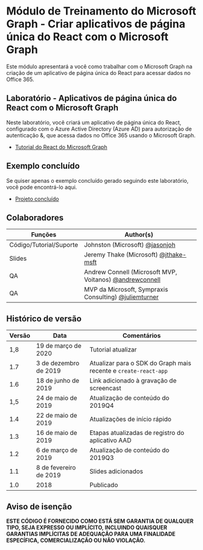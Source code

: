 # <a name="microsoft-graph-training-module---build-react-single-page-apps-with-microsoft-graph"></a>Módulo de Treinamento do Microsoft Graph - Criar aplicativos de página única do React com o Microsoft Graph

Este módulo apresentará a você como trabalhar com o Microsoft Graph na criação de um aplicativo de página única do React para acessar dados no Office 365.

## <a name="lab---react-single-page-apps-with-the-microsoft-graph"></a>Laboratório - Aplicativos de página única do React com o Microsoft Graph

Neste laboratório, você criará um aplicativo de página única do React, configurado com o Azure Active Directory (Azure AD) para autorização de autenticação &, que acessa dados no Office 365 usando o Microsoft Graph.

- [Tutorial do React do Microsoft Graph](https://docs.microsoft.com/graph/training/react-tutorial)

## <a name="completed-sample"></a>Exemplo concluído

Se quiser apenas o exemplo concluído gerado seguindo este laboratório, você pode encontrá-lo aqui.

- [Projeto concluído](demo)

## <a name="contributors"></a>Colaboradores

|           Funções           |                                           Author(s)                                           |
| ------------------------- | --------------------------------------------------------------------------------------------- |
| Código/Tutorial/Suporte | Johnston (Microsoft) [@jasonjoh](//github.com/jasonjoh)                                 |
| Slides                    | Jeremy Thake (Microsoft) [@jthake-msft](//github.com/jthake-msft)                             |
| QA                        | Andrew Connell (Microsoft MVP, Voitanos) [@andrewconnell](//github.com/andrewconnell)         |
| QA                        | MVP da Microsoft, Sympraxis Consulting) [@juliemturner](//github.com/juliemturner) |

## <a name="version-history"></a>Histórico de versão

| Versão |       Data       |              Comentários              |
| ------- | ---------------- | ---------------------------------- |
| 1,8     | 19 de março de 2020   | Tutorial atualizar                   |
| 1.7     | 3 de dezembro de 2019 | Atualizar para o SDK do Graph mais recente e `create-react-app` |
| 1.6     | 18 de junho de 2019    | Link adicionado à gravação de screencast |
| 1,5     | 24 de maio de 2019     | Atualização de conteúdo do 2019Q4             |
| 1.4     | 22 de maio de 2019     | Atualizações de início rápido                 |
| 1.3     | 16 de maio de 2019     | Etapas atualizadas de registro do aplicativo AAD |
| 1.2     | 6 de março de 2019    | Atualização de conteúdo do 2019Q3             |
| 1.1     | 8 de fevereiro de 2019 | Slides adicionados                       |
| 1.0     | 2018             | Publicado                          |

## <a name="disclaimer"></a>Aviso de isenção

**ESTE CÓDIGO  É FORNECIDO COMO ESTÁ SEM GARANTIA DE QUALQUER TIPO, SEJA EXPRESSO OU IMPLÍCITO, INCLUINDO QUAISQUER GARANTIAS IMPLÍCITAS DE ADEQUAÇÃO PARA UMA FINALIDADE ESPECÍFICA, COMERCIALIZAÇÃO OU NÃO VIOLAÇÃO.**
